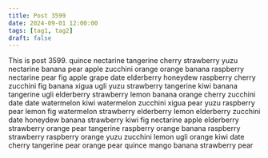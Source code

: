```yaml
---
title: Post 3599
date: 2024-09-01 12:00:00
tags: [tag1, tag2]
draft: false
---
```

This is post 3599.
quince
nectarine
tangerine
cherry
strawberry
yuzu
nectarine
banana
pear
apple
zucchini
orange
orange
banana
raspberry
nectarine
pear
fig
apple
grape
date
elderberry
honeydew
raspberry
cherry
zucchini
fig
banana
xigua
ugli
yuzu
strawberry
tangerine
kiwi
banana
tangerine
ugli
elderberry
strawberry
lemon
banana
orange
cherry
zucchini
date
date
watermelon
kiwi
watermelon
zucchini
xigua
pear
yuzu
raspberry
pear
lemon
fig
watermelon
strawberry
elderberry
lemon
elderberry
zucchini
date
honeydew
banana
strawberry
kiwi
fig
nectarine
apple
elderberry
strawberry
orange
pear
tangerine
raspberry
orange
banana
raspberry
strawberry
raspberry
orange
yuzu
zucchini
lemon
ugli
orange
kiwi
date
cherry
tangerine
pear
orange
pear
quince
mango
banana
strawberry
pear
